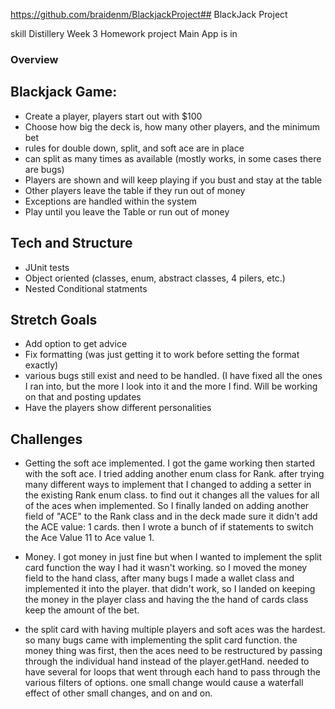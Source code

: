 https://github.com/braidenm/BlackjackProject## BlackJack Project

skill Distillery Week 3 Homework project
Main App is in
### Overview

## Blackjack Game:
* Create a player, players start out with $100
* Choose how big the deck is, how many other players, and the minimum bet
* rules for double down, split, and soft ace are in place
* can split as many times as available (mostly works, in some cases there are bugs)
* Players are shown and will keep playing if you bust and stay at the table
* Other players leave the table if they run out of money
* Exceptions are handled within the system
* Play until you leave the Table or run out of money

## Tech and Structure

* JUnit tests
* Object oriented (classes, enum, abstract classes, 4 pilers, etc.)
* Nested Conditional statments

## Stretch Goals

* Add option to get advice
* Fix formatting (was just getting it to work before setting the format exactly)
* various bugs still exist and need to be handled. (I have fixed all the ones I ran into, but the more I look into it and the more I find. Will be working on that and posting updates
* Have the players show different personalities


## Challenges
* Getting the soft ace implemented. I got the game working then started with the soft ace. I tried adding another enum class for Rank. after trying many different ways to implement that I changed to adding a setter in the existing Rank enum class. to find out it changes all the values for all of the aces when implemented. So I finally landed on adding another field of "ACE"  to the Rank class and in the deck made sure it didn't add the ACE value: 1 cards. then I wrote a bunch of if statements to switch the Ace Value 11 to Ace value 1.

* Money. I got money in just fine but when I wanted to implement the split card function the way I had it wasn't working. so I moved the money field to the hand class, after many bugs I made a wallet class and implemented it into the player. that didn't work, so I landed on keeping the money in the player class and having the the hand of cards class keep the amount of the bet.

* the split card with having multiple players and soft aces was the hardest. so many bugs came with implementing the split card function. the money thing was first, then the aces need to be restructured by passing through the individual hand instead of the player.getHand. needed to have several for loops that went through each hand to pass through the various filters of options. one small change would cause a waterfall effect of other small changes, and on and on.
